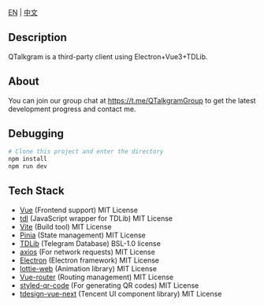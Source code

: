 [EN](README.md) | [中文](README_zh-CN.md)

## Description

QTalkgram is a third-party client using Electron+Vue3+TDLib.

## About

You can join our group chat at https://t.me/QTalkgramGroup to get the latest development progress and contact me.

## Debugging

```bash
# Clone this project and enter the directory
npm install
npm run dev
```

## Tech Stack

- [Vue](https://vuejs.org/) (Frontend support) MIT License
- [tdl](https://github.com/Bannerets/tdl#readme) (JavaScript wrapper for TDLib) MIT License
- [Vite](https://vitejs.dev/) (Build tool) MIT License
- [Pinia](https://pinia.vuejs.org/) (State management) MIT License
- [TDLib](https://github.com/tdlib/td) (Telegram Database) BSL-1.0 license
- [axios](https://axios-http.com/) (For network requests) MIT License
- [Electron](https://www.electronjs.org/) (Electron framework) MIT License
- [lottie-web](https://github.com/airbnb/lottie-web) (Animation library) MIT License
- [Vue-router](https://router.vuejs.org/) (Routing management) MIT License
- [styled-qr-code](https://github.com/KilianB/styled-qr-code) (For generating QR codes) MIT License
- [tdesign-vue-next](https://tdesign.tencent.com/) (Tencent UI component library) MIT License
